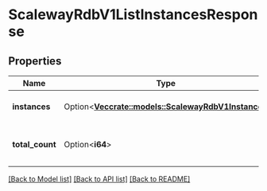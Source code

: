 # ScalewayRdbV1ListInstancesResponse

## Properties

Name | Type | Description | Notes
------------ | ------------- | ------------- | -------------
**instances** | Option<[**Vec<crate::models::ScalewayRdbV1Instance>**](scaleway.rdb.v1.Instance.md)> | List all instances available in a given organization/project | [optional]
**total_count** | Option<**i64**> | Total count of instances available in a given organization/project | [optional]

[[Back to Model list]](../README.md#documentation-for-models) [[Back to API list]](../README.md#documentation-for-api-endpoints) [[Back to README]](../README.md)


